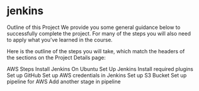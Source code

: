 # jenkins
Outline of this Project
We provide you some general guidance below to successfully complete the project. For many of the steps you will also need to apply what you've learned in the course.

Here is the outline of the steps you will take, which match the headers of the sections on the Project Details page:

AWS Steps
Install Jenkins On Ubuntu
Set Up Jenkins
Install required plugins
Set up GitHub
Set up AWS credentials in Jenkins
Set up S3 Bucket
Set up pipeline for AWS
Add another stage in pipeline
